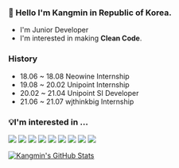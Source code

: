 ### 👋 Hello I'm Kangmin in Republic of Korea.

- I'm Junior Developer
- I'm interested in making **Clean Code**.

### History
- 18.06 ~ 18.08 Neowine Internship
- 19.08 ~ 20.02 Unipoint Internship
- 20.02 ~ 21.04 Unipoint SI Developer
- 21.06 ~ 21.07 wjthinkbig Internship

### 💡I'm interested in ...
<p align="left">
    <img src="https://img.shields.io/badge/-SpringBoot-FFFFFF?style=flat&logo=Spring">
    <img src="https://img.shields.io/badge/-Java-FFFFFF?style=flat&logo=Java&logoColor=red">
    <img src="https://img.shields.io/badge/-Kotlin-FFFFFF?style=flat&logo=Kotlin">
    <img src="https://img.shields.io/badge/-Android-FFFFFF?style=flat&logo=Android">
    <img src="https://img.shields.io/badge/-Python-1793D1?style=flat&logo=Python&logoColor=white">
    <img src="https://img.shields.io/badge/-Flutter-0088cc?style=flat&logo=Flutter">
    <img src="https://img.shields.io/badge/-Dart-00AAA0?style=flat&logo=Dart">
    <img src="https://img.shields.io/badge/-Node.js-339933?style=flat&logo=Node.js&logoColor=white">
    <img src="https://img.shields.io/badge/-JavaScript-FCC624?style=flat&logo=Javascript&logoColor=white">
</p>


[![Kangmin's GitHub Stats](https://github-readme-stats.vercel.app/api?username=boring-km&hide=stars,contribs)](https://github.com/anuraghazra/github-readme-stats)
